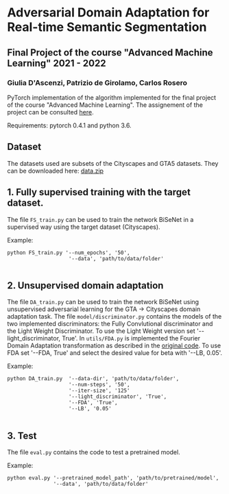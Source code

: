 # Adversarial Domain Adaptation for Real-time Semantic Segmentation
## Final Project of the course "Advanced Machine Learning" 2021 - 2022
### Giulia D'Ascenzi, Patrizio de Girolamo, Carlos Rosero

PyTorch implementation of the algorithm implemented for the final project of the course "Advanced Machine Learning". The assignement of the project can be consulted [here](Assignement.pdf).

Requirements: pytorch 0.4.1 and python 3.6.


## Dataset

The datasets used are subsets of the Cityscapes and GTA5 datasets. They can be downloaded here: [data.zip](https://drive.google.com/file/d/1Q4yZdjx9WOn7EYU6FlHE9Vpamvpn15L2/view?usp=sharing)

## 1. Fully supervised training with the target dataset.
The file `FS_train.py` can be used to train the network BiSeNet in a supervised way using the target dataset (Cityscapes).

Example:
```
python FS_train.py '--num_epochs', '50',
                    '--data', 'path/to/data/folder'
                            

```

## 2. Unsupervised domain adaptation
The file `DA_train.py` can be used to train the network BiSeNet using unsupervised adversarial learning for the GTA -> Cityscapes domain adaptation task.
The file `model/discriminator.py` contains the models of the two implemented discriminators: the Fully Convlutional discriminator and the Light Weight Discriminator. To use the Light Weight version set '--light_discriminator, True'.
In `utils/FDA.py` is implemented the Fourier Domain Adaptation transformation as described in the [original code](https://github.com/YanchaoYang/FDA).
To use FDA set '--FDA, True' and select the desired value for beta with '--LB, 0.05'.

Example:
```
python DA_train.py  '--data-dir', 'path/to/data/folder',
                    '--num-steps', '50',
                    '--iter-size', '125'
                    '--light_discriminator', 'True',
                    '--FDA', 'True',
                    '--LB', '0.05'
                  

```
## 3. Test

The file `eval.py` contains the code to test a pretrained model.

Example:
```
python eval.py '--pretrained_model_path', 'path/to/pretrained/model',
               '--data', 'path/to/data/folder'
        
```
